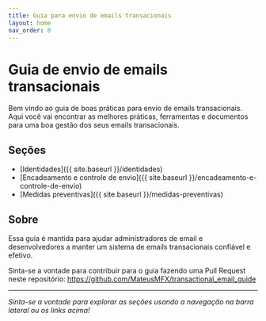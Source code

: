 ```yaml
---
title: Guia para envio de emails transacionais
layout: home
nav_order: 0
---
```

# Guia de envio de emails transacionais

Bem vindo ao guia de boas práticas para envio de emails transacionais.
Aqui você vai encontrar as melhores práticas, ferramentas e documentos para uma boa gestão dos seus emails transacionais.

## Seções

- [Identidades]({{ site.baseurl }}/identidades)
- [Encadeamento e controle de envio]({{ site.baseurl }}/encadeamento-e-controle-de-envio)
- [Medidas preventivas]({{ site.baseurl }}/medidas-preventivas)

## Sobre

Essa guia é mantida para ajudar administradores de email e desenvolvedores a manter um sistema de emails transacionais confiável e efetivo.

Sinta-se a vontade para contribuir para o guia fazendo uma Pull Request neste repositório: <https://github.com/MateusMFX/transactional_email_guide>

---

*Sinta-se a vontade para explorar as seções usando a navegação na barra lateral ou os links acima!*
